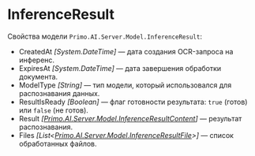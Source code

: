 # InferenceResult

Свойства модели `Primo.AI.Server.Model.InferenceResult`:
- CreatedAt *[System.DateTime]* — дата создания OCR-запроса на инференс.
- ExpiresAt *[System.DateTime]* — дата завершения обработки документа.
- ModelType *[String]* — тип модели, который использовался для распознавания данных.
- ResultIsReady *[Boolean]* — флаг готовности результата: `true` (готов) или `false` (не готов).
- Result *[[Primo.AI.Server.Model.InferenceResultContent](https://docs.primo-rpa.ru/primo-rpa/g_elements/el_extra/ai_server/ocr/datatypes/inferenceresultcontent)]* — результат распознавания. 
- Files *[List\<[Primo.AI.Server.Model.InferenceResultFile](https://docs.primo-rpa.ru/primo-rpa/g_elements/el_extra/ai_server/ocr/datatypes/inferenceresultfile)>]* — список обработанных файлов. 


